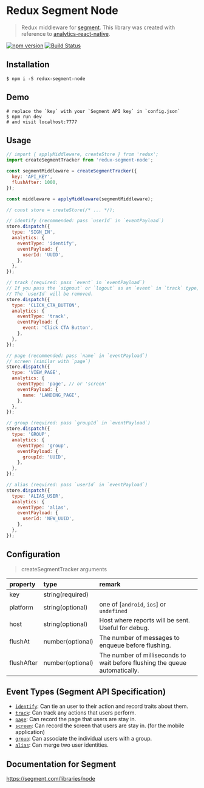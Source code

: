 # Redux Segment Node
> Redux middleware for [segment](https://segment.com/). This library was
> created with reference to
> [analytics-react-native](https://github.com/neiker/analytics-react-native).

[![npm version](https://badge.fury.io/js/redux-segment-node.svg)](https://badge.fury.io/js/redux-segment-node)
[![Build Status](https://travis-ci.org/wonism/redux-segment-node.svg)](https://travis-ci.org/wonism/redux-segment-node)

## Installation
```
$ npm i -S redux-segment-node
```

## Demo
```
# replace the `key` with your `Segment API key` in `config.json`
$ npm run dev
# and visit localhost:7777
```

## Usage
```js
// import { applyMiddleware, createStore } from 'redux';
import createSegmentTracker from 'redux-segment-node';

const segmentMiddleware = createSegmentTracker({
  key: 'API_KEY',
  flushAfter: 1000,
});

const middleware = applyMiddleware(segmentMiddleware);

// const store = createStore(/* ... */);

// identify (recommended: pass `userId` in `eventPayload`)
store.dispatch({
  type: 'SIGN_IN',
  analytics: {
    eventType: 'identify',
    eventPayload: {
      userId: 'UUID',
    },
  },
});

// track (required: pass `event` in `eventPayload`)
// If you pass the `signout` or `logout` as an `event` in `track` type,
// The `userId` will be removed.
store.dispatch({
  type: 'CLICK_CTA_BUTTON',
  analytics: {
    eventType: 'track',
    eventPayload: {
      event: 'Click CTA Button',
    },
  },
});

// page (recommended: pass `name` in `eventPayload`)
// screen (similar with `page`)
store.dispatch({
  type: 'VIEW_PAGE',
  analytics: {
    eventType: 'page', // or 'screen'
    eventPayload: {
      name: 'LANDING_PAGE',
    },
  },
});

// group (required: pass `groupId` in `eventPayload`)
store.dispatch({
  type: 'GROUP',
  analytics: {
    eventType: 'group',
    eventPayload: {
      groupId: 'UUID',
    },
  },
});

// alias (required: pass `userId` in `eventPayload`)
store.dispatch({
  type: 'ALIAS_USER',
  analytics: {
    eventType: 'alias',
    eventPayload: {
      userId: 'NEW_UUID',
    },
  },
});
```

## Configuration
> createSegmentTracker arguments

| property   | type             | remark |
|:-----------|:-----------------|:-------|
| key        | string(required) |        |
| platform   | string(optional) | one of [`android`, `ios`] or `undefined` |
| host       | string(optional) | Host where reports will be sent. Useful for debug. |
| flushAt    | number(optional) | The number of messages to enqueue before flushing. |
| flushAfter | number(optional) | The number of milliseconds to wait before flushing the queue automatically. |

## Event Types (Segment API Specification)
- [`identify`](https://segment.com/docs/spec/identify/): Can tie an user to their action and record traits about them.
- [`track`](https://segment.com/docs/spec/track/): Can track any actions that users perform.
- [`page`](https://segment.com/docs/spec/page/): Can record the page that users are stay in.
- [`screen`](https://segment.com/docs/spec/screen/): Can record the screen that users are stay in. (for the mobile application)
- [`group`](https://segment.com/docs/spec/group/): Can associate the individual users with a group.
- [`alias`](https://segment.com/docs/spec/alias/): Can merge two user identities.

## Documentation for Segment
https://segment.com/libraries/node
